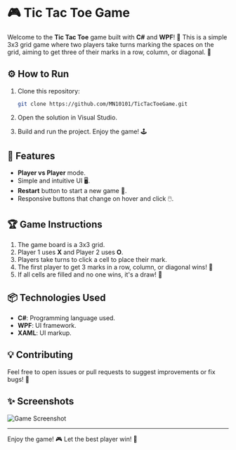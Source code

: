 
# 🎮 Tic Tac Toe Game

Welcome to the **Tic Tac Toe** game built with **C#** and **WPF**! 🤩 This is a simple 3x3 grid game where two players take turns marking the spaces on the grid, aiming to get three of their marks in a row, column, or diagonal. 🎯

## ⚙️ How to Run

1. Clone this repository:
   ```bash
   git clone https://github.com/MN10101/TicTacToeGame.git
   ```

2. Open the solution in Visual Studio.

3. Build and run the project. Enjoy the game! 🕹️

## 🚀 Features

- **Player vs Player** mode.
- Simple and intuitive UI 🖥️.
- **Restart** button to start a new game 🔄.
- Responsive buttons that change on hover and click 🖱️.

## 🏆 Game Instructions

1. The game board is a 3x3 grid.
2. Player 1 uses **X** and Player 2 uses **O**.
3. Players take turns to click a cell to place their mark.
4. The first player to get 3 marks in a row, column, or diagonal wins! 🏅
5. If all cells are filled and no one wins, it's a draw! 🔁



## 📦 Technologies Used

- **C#**: Programming language used.
- **WPF**: UI framework.
- **XAML**: UI markup.

## 💡 Contributing

Feel free to open issues or pull requests to suggest improvements or fix bugs! 🔧

## ✨ Screenshots

![Game Screenshot](path/to/screenshot.png)

---

Enjoy the game! 🎮 Let the best player win! 💪
